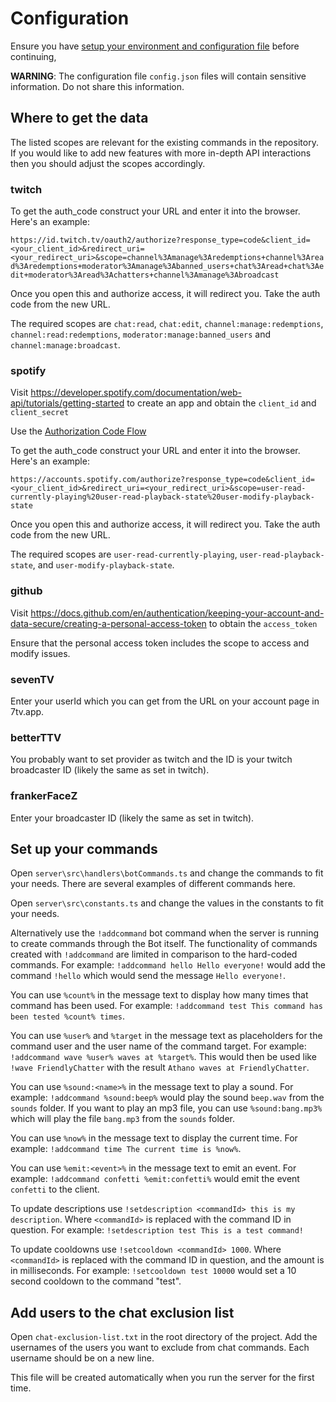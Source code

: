 
# Configuration

Ensure you have [setup your environment and configuration file](SETUP.md) before continuing,

**WARNING**: The configuration file `config.json` files will contain sensitive information. Do not share this information. 

## Where to get the data

The listed scopes are relevant for the existing commands in the repository. If you would like to add new features with more in-depth API interactions then you should adjust the scopes accordingly.

### twitch

To get the auth_code construct your URL and enter it into the browser.  Here's an example:

`https://id.twitch.tv/oauth2/authorize?response_type=code&client_id=<your_client_id>&redirect_uri=<your_redirect_uri>&scope=channel%3Amanage%3Aredemptions+channel%3Aread%3Aredemptions+moderator%3Amanage%3Abanned_users+chat%3Aread+chat%3Aedit+moderator%3Aread%3Achatters+channel%3Amanage%3Abroadcast`

Once you open this and authorize access, it will redirect you. Take the auth code from the new URL.

The required scopes are `chat:read`, `chat:edit`, `channel:manage:redemptions`, `channel:read:redemptions`, `moderator:manage:banned_users` and `channel:manage:broadcast`. 

### spotify

Visit https://developer.spotify.com/documentation/web-api/tutorials/getting-started to create an app and obtain the `client_id` and `client_secret`

Use the [Authorization Code Flow](https://developer.spotify.com/documentation/web-api/tutorials/code-flow)

To get the auth_code construct your URL and enter it into the browser. Here's an example:

`https://accounts.spotify.com/authorize?response_type=code&client_id=<your_client_id>&redirect_uri=<your_redirect_uri>&scope=user-read-currently-playing%20user-read-playback-state%20user-modify-playback-state`

Once you open this and authorize access, it will redirect you. Take the auth code from the new URL.

The required scopes are `user-read-currently-playing`, `user-read-playback-state`, and `user-modify-playback-state`. 

### github

Visit https://docs.github.com/en/authentication/keeping-your-account-and-data-secure/creating-a-personal-access-token to obtain the `access_token`

Ensure that the personal access token includes the scope to access and modify issues.

### sevenTV

Enter your userId which you can get from the URL on your account page in 7tv.app.

### betterTTV

You probably want to set provider as twitch and the ID is your twitch broadcaster ID (likely the same as set in twitch).

### frankerFaceZ

Enter your broadcaster ID (likely the same as set in twitch).

## Set up your commands


Open `server\src\handlers\botCommands.ts` and change the commands to fit your needs. There are several examples of different commands here.

Open `server\src\constants.ts` and change the values in the constants to fit your needs.

Alternatively use the `!addcommand` bot command when the server is running to create commands through the Bot itself. The functionality of commands created with `!addcommand` are limited in comparison to the hard-coded commands. For example: `!addcommand hello Hello everyone!` would add the command `!hello` which would send the message `Hello everyone!`.

You can use `%count%` in the message text to display how many times that command has been used. For example: `!addcommand test This command has been tested %count% times`.

You can use `%user%` and `%target` in the message text as placeholders for the command user and the user name of the command target. For example: `!addcommand wave %user% waves at %target%`. This would then be used like `!wave FriendlyChatter` with the result `Athano waves at FriendlyChatter`.

You can use `%sound:<name>%` in the message text to play a sound. For example: `!addcommand %sound:beep%` would play the sound `beep.wav` from the `sounds` folder. If you want to play an mp3 file, you can use `%sound:bang.mp3%` which will play the file `bang.mp3` from the `sounds` folder.

You can use `%now%` in the message text to display the current time. For example: `!addcommand time The current time is %now%`.

You can use `%emit:<event>%` in the message text to emit an event. For example: `!addcommand confetti %emit:confetti%` would emit the event `confetti` to the client.

To update descriptions use `!setdescription <commandId> this is my description`. Where `<commandId>` is replaced with the command ID in question. For example: `!setdescription test This is a test command!`

To update cooldowns use `!setcooldown <commandId> 1000`. Where `<commandId>` is replaced with the command ID in question, and the amount is in milliseconds. For example: `!setcooldown test 10000` would set a 10 second cooldown to the command "test".

## Add users to the chat exclusion list

Open `chat-exclusion-list.txt` in the root directory of the project. Add the usernames of the users you want to exclude from chat commands. Each username should be on a new line.

This file will be created automatically when you run the server for the first time.
